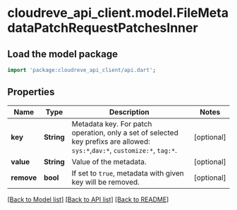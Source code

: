 # cloudreve_api_client.model.FileMetadataPatchRequestPatchesInner

## Load the model package
```dart
import 'package:cloudreve_api_client/api.dart';
```

## Properties
Name | Type | Description | Notes
------------ | ------------- | ------------- | -------------
**key** | **String** | Metadata key. For patch operation, only a set of selected key prefixs are allowed: `sys:*`,`dav:*`, `customize:*`, `tag:*`. | [optional] 
**value** | **String** | Value of the metadata. | [optional] 
**remove** | **bool** | If set to `true`, metadata with given key will be removed. | [optional] 

[[Back to Model list]](../README.md#documentation-for-models) [[Back to API list]](../README.md#documentation-for-api-endpoints) [[Back to README]](../README.md)


